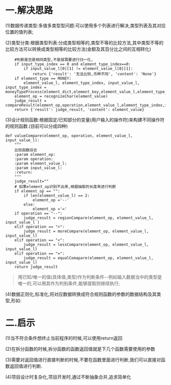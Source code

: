 # 一.解决思路
(1)数据传递类型:多值多类型型问题:可以使用多个列表进行解决,类型列表及其对应位置的值列表;

(2)类型分类:根据类型列表:分成类型相等的,类型不等的比较方法,其中类型不等的比较方法可以转换成类型相等的比较方法(金额及其百分比之间的互相转化)
```
    #判断是否是相同类型,不是就需要进行归一化,
    if input_type_index == 0 and element_type_index==0:
        if input_value_l[0][1] != element_value_l[0][1]:
            return {'result': '无法比较,币种不同', 'content': 'None'}
    if element_type == MONEY:
        element_value_l, element_type_index, input_value_l, input_type_index = moneyTypeProcess(element_dict,element_key,element_value_l,element_type_index,input_value_l,input_type_index)
    element_op = recognizeChar(element_value)
    judge_result = compareResult(element_op,operation,element_value_l,element_type_index,input_value_l,input_type_index)
    return {'result': judge_result, 'content': element_value}
```

(3)设计规则函数:根据固定/已知部分的变量(用户输入的操作符)来构建不同操作符的规则函数.(目前可以分成四种)
```
def valueCompare(element_op, operation, element_value_l, input_value_l):
    """
    比较函数综合
    :param element_op:
    :param operation:
    :param element_value_l:
    :param input_value_l:
    :return:
    """
    judge_result=""
    # 如果element_op识别不出来,根据抽取的长度来进行判断
    if element_op == "":
        if len(element_value_l) == 2:
            element_op ='--'
        else:
            element_op ='='
    if operation == "--":
        judge_result = regionCompare(element_op, element_value_l, input_value_l )
    elif operation == ">":
        judge_result = moreCompare(element_op, element_value_l, input_value_l)
    elif operation == "<":
        judge_result = lessCompare(element_op, element_value_l, input_value_l)
    elif operation == "=":
        judge_result = equalComapare(element_op, element_value_l, input_value_l)
    return judge_result
```
>用已知/唯一的值(具体值,类型)作为判断条件--例如输入数据当中的类型是唯一的,可以用其作为判别条件,能够提取则继续执行;

(4)数据正则化,标准化,将对应数据转换成符合规则函数的参数的数据结构及其类型,形如:

# 二.启示
(1)当不符合条件想终止当前程序的时候,可以使用return返回

(2)在拆分函数的时候,拆分函数的函数返回值就是下几个函数需要使用的参数

(3)需要对返回值进行直接判断的时候,不要在函数里面进行判断,我们可以直接对函数返回值进行判断.

(4)项目设计时复杂化,项目开发时,通过不断抽象合并,追求简单化






